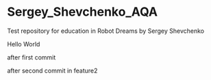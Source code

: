 # Sergey_Shevchenko_AQA
Test repository for education in Robot Dreams by Sergey Shevchenko


Hello World

after first commit

after second commit in feature2
